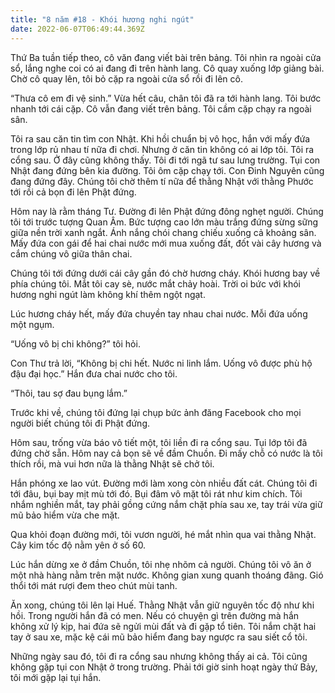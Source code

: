```yaml
---
title: "8 năm #18 - Khói hương nghi ngút"
date: 2022-06-07T06:49:44.369Z
---
```


Thứ Ba tuần tiếp theo, cô văn đang viết bài trên bảng. Tôi nhìn ra ngoài cửa sổ, lắng nghe coi có ai đang đi trên hành lang. Cô quay xuống lớp giảng bài. Chờ cô quay lên, tôi bỏ cặp ra ngoài cửa sổ rồi đi lên cô.

“Thưa cô em đi vệ sinh.” Vừa hết câu, chân tôi đã ra tới hành lang. Tôi bước nhanh tới cái cặp. Cô vẫn đang viết trên bảng. Tôi cầm cặp chạy ra ngoài sân.

Tôi ra sau căn tin tìm con Nhật. Khi hồi chuẩn bị vô học, hắn với mấy đứa trong lớp rủ nhau tí nữa đi chơi. Nhưng ở căn tin không có ai lớp tôi. Tôi ra cổng sau. Ở đây cũng không thấy. Tôi đi tới ngã tư sau lưng trường. Tụi con Nhật đang đứng bên kia đường. Tôi ôm cặp chạy tới. Con Đinh Nguyên cũng đang đứng đây. Chúng tôi chờ thêm tí nữa để thằng Nhật với thằng Phước tới rồi cả bọn đi lên Phật đứng.

Hôm nay là rằm tháng Tư. Đường đi lên Phật đứng đông nghẹt người. Chúng tôi tới trước tượng Quan Âm. Bức tượng cao lớn màu trắng đứng sừng sững giữa nền trời xanh ngắt. Ánh nắng chói chang chiếu xuống cả khoảng sân. Mấy đứa con gái để hai chai nước mới mua xuống đất, đốt vài cây hương và cắm chúng vô giữa thân chai.

Chúng tôi tới đứng dưới cái cây gần đó chờ hương cháy. Khói hương bay về phía chúng tôi. Mắt tôi cay sè, nước mắt chảy hoài. Trời oi bức với khói hương nghi ngút làm không khí thêm ngột ngạt.

Lúc hương cháy hết, mấy đứa chuyền tay nhau chai nước. Mỗi đứa uống một ngụm.

“Uống vô bị chi không?” tôi hỏi.

Con Thư trả lời, “Không bị chi hết. Nước ni linh lắm. Uống vô được phù hộ đậu đại học.” Hắn đưa chai nước cho tôi.

“Thôi, tau sợ đau bụng lắm.”

Trước khi về, chúng tôi đứng lại chụp bức ảnh đăng Facebook cho mọi người biết chúng tôi đi Phật đứng.

Hôm sau, trống vừa báo vô tiết một, tôi liền đi ra cổng sau. Tụi lớp tôi đã đứng chờ sẵn. Hôm nay cả bọn sẽ về đầm Chuồn. Đi mấy chỗ có nước là tôi thích rồi, mà vui hơn nữa là thằng Nhật sẽ chở tôi.

Hắn phóng xe lao vút. Đường mới làm xong còn nhiều đất cát. Chúng tôi đi tới đâu, bụi bay mịt mù tới đó. Bụi đâm vô mặt tôi rát như kim chích. Tôi nhắm nghiền mắt, tay phải gồng cứng nắm chặt phía sau xe, tay trái vừa giữ mũ bảo hiểm vừa che mặt.

Qua khỏi đoạn đường mới, tôi vươn người, hé mắt nhìn qua vai thằng Nhật. Cây kim tốc độ nằm yên ở số 60.

Lúc hắn dừng xe ở đầm Chuồn, tôi nhẹ nhõm cả người. Chúng tôi vô ăn ở một nhà hàng nằm trên mặt nước. Không gian xung quanh thoáng đãng. Gió thổi tới mát rượi đem theo chút mùi tanh.

Ăn xong, chúng tôi lên lại Huế. Thằng Nhật vẫn giữ nguyên tốc độ như khi hồi. Trong người hắn đã có men. Nếu có chuyện gì trên đường mà hắn không xử lý kịp, hai đứa sẽ ngửi mùi đất và đi gặp tổ tiên. Tôi nắm chặt hai tay ở sau xe, mặc kệ cái mũ bảo hiểm đang bay ngược ra sau siết cổ tôi.

Những ngày sau đó, tôi đi ra cổng sau nhưng không thấy ai cả. Tôi cũng không gặp tụi con Nhật ở trong trường. Phải tới giờ sinh hoạt ngày thứ Bảy, tôi mới gặp lại tụi hắn.
